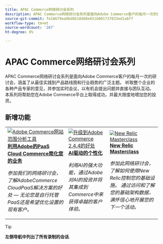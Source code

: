 ```yaml
---
title: APAC Commerce网络研讨会系列
description: APAC Commerce网络研讨会系列是面向Adobe Commerce客户的每月一次的研讨会，涵盖了从最佳实践到产品路线图和行业趋势的广泛主题。
source-git-commit: fe18679ea0bdbb10d88e651b001737833ed1abff
workflow-type: tm+mt
source-wordcount: '267'
ht-degree: 0%

---
```


# APAC Commerce网络研讨会系列

APAC Commerce网络研讨会系列是面向Adobe Commerce客户的每月一次的研讨会，涵盖了从最佳实践到产品路线图和行业趋势的广泛主题。 听取整个企业的各种产品专家的意见，并参加实时会议，以有机会提出问题并直接与团队互动。 本系列将帮助您在Adobe Commerce平台上取得成功，并最大限度地增加您的投资。

## 新增功能

<table>
<tr>
  <td>
    <a href="https://experienceleague.adobe.com/docs/events/apac-commerce-recordings/2023/adobes-paas-cloud-commerce.html">
      <img alt="Adobe Commerce网站范围分析工具" src="https://video.tv.adobe.com/v/3419132?format=jpeg" />
    </a>
     <div>
      <a href="https://experienceleague.adobe.com/docs/events/apac-commerce-recordings/2023/adobes-paas-cloud-commerce.html">
        <strong>利用Adobe的PaaS Cloud Commerce简化您的业务</strong>
      </a>
    </div>
    <p>
    <em>参加我们的网络研讨会，了解AdobeCommerce CloudPaaS解决方案的好处 — 无论您是自行托管PaaS还是希望优化设置的现有客户。</em>
    <p>
  </td>
  <td>
    <a href="https://experienceleague.adobe.com/docs/events/apac-commerce-recordings/2023/ai-personalisation.html">
      <img alt="升级到Adobe Commerce 2.4.4的好处" src="https://video.tv.adobe.com/v/3419107?format=jpeg" />
    </a>
     <div>
      <a href="https://experienceleague.adobe.com/docs/events/apac-commerce-recordings/2023/ai-personalisation.html">
        <strong>AI驱动的个性化</strong>
      </a>
    </div>
    <p>
    <em>利用AI的强大功能，通过Adobe对AI的投资并将其集成到Commerce中来获得卓越的客户体验。</em>
    <p>
  </td>
  <td>
    <a href="https://experienceleague.adobe.com/docs/events/apac-commerce-recordings/2022/new-relic.html">
      <img alt="New Relic Masterclass" src="https://video.tv.adobe.com/v/345148?format=jpeg" />
    </a>
     <div>
      <a href="https://experienceleague.adobe.com/docs/events/apac-commerce-recordings/2022/new-relic.html">
        <strong>New Relic Masterclass</strong>
      </a>
    </div>
    <p>
    <em>参加此网络研讨会，了解如何使用New Relic控制您的基础设施。 通过访问和了解您的基础架构数据，满怀信心地开展您的下一个活动。</em>
    <p>
  </td>  
</tr>
</table>

>[!TIP]
>
>**左侧导航中列出了所有录制的会话**.
